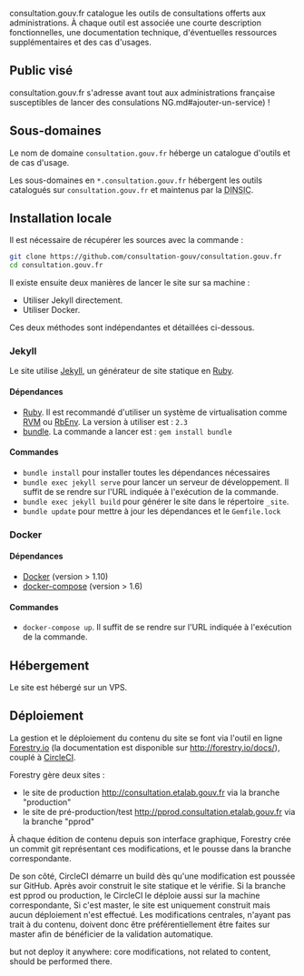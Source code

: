 consultation.gouv.fr catalogue les outils de consultations offerts aux administrations. À chaque outil est associée une courte description fonctionnelles, une documentation technique, d'éventuelles ressources supplémentaires et des cas d'usages.


## Public visé

consultation.gouv.fr s'adresse avant tout aux administrations française susceptibles de lancer des consulations
NG.md#ajouter-un-service) !


## Sous-domaines

Le nom de domaine `consultation.gouv.fr` héberge un catalogue d'outils et de cas d'usage.

Les sous-domaines en `*.consultation.gouv.fr` hébergent les outils catalogués sur `consultation.gouv.fr` et maintenus par la <abbr title="Direction interministérielle du numérique et du système d'information et de communication">DINSIC</abbr>.


## Installation locale

Il est nécessaire de récupérer les sources avec la commande :

``` sh
git clone https://github.com/consultation-gouv/consultation.gouv.fr
cd consultation.gouv.fr
```

Il existe ensuite deux manières de lancer le site sur sa machine :

* Utiliser Jekyll directement.
* Utiliser Docker.

Ces deux méthodes sont indépendantes et détaillées ci-dessous.

### Jekyll

Le site utilise [Jekyll], un générateur de site statique en [Ruby].

#### Dépendances

* [Ruby](https://www.ruby-lang.org/en/downloads/). Il est recommandé d'utiliser un système de virtualisation comme [RVM](https://rvm.io/) ou [RbEnv](https://github.com/rbenv/rbenv). La version à utiliser est : `2.3`
* [bundle](http://bundler.io/). La commande a lancer est : `gem install bundle`

#### Commandes

* `bundle install` pour installer toutes les dépendances nécessaires
* `bundle exec jekyll serve` pour lancer un serveur de développement. Il suffit de se rendre sur l'URL indiquée à l'exécution de la commande.
* `bundle exec jekyll build` pour générer le site dans le répertoire `_site`.
* `bundle update` pour mettre à jour les dépendances et le `Gemfile.lock`

### Docker

#### Dépendances

* [Docker](https://docs.docker.com/engine/installation/) (version > 1.10)
* [docker-compose](https://docs.docker.com/compose/install/) (version > 1.6)

#### Commandes

* `docker-compose up`. Il suffit de se rendre sur l'URL indiquée à l'exécution de la commande.

## Hébergement 
Le site est hébergé sur un VPS.

## Déploiement
La gestion et le déploiement du contenu du site se font via l'outil en
ligne [Forestry.io](https://forestry.io) (la documentation est
disponible sur http://forestry.io/docs/), couplé à
[CircleCI](https://circleci.com).

Forestry gère deux sites :
* le site de production http://consultation.etalab.gouv.fr via la branche "production"
* le site de pré-production/test http://pprod.consultation.etalab.gouv.fr via la branche "pprod"

À chaque édition de contenu depuis son interface graphique, Forestry
crée un commit git représentant ces modifications, et le pousse dans la
branche correspondante.

De son côté, CircleCI démarre un build dès qu'une modification est
poussée sur GitHub. Après avoir construit le site statique et le
vérifie.
Si la branche est pprod ou production, le CircleCI le déploie aussi sur
la machine correspondante, Si c'est master, le site est uniquement
construit mais aucun déploiement n'est effectué.
Les modifications centrales, n'ayant pas trait à du contenu, doivent
donc être préférentiellement être faites sur master afin de bénéficier
de la validation automatique.

but not deploy it
    anywhere: core modifications, not related to content, should be
    performed there.


[Forestry.io]: https://forestry.io
[Jekyll]: http://jekyllrb.com/
[Ruby]: https://www.ruby-lang.org
[heroku]: https://dashboard.heroku.com/
